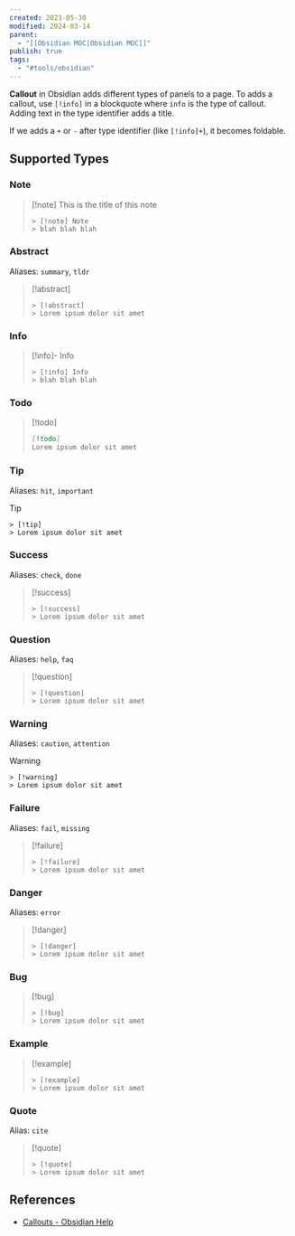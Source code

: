 ```yaml
---
created: 2023-05-30
modified: 2024-03-14
parent:
  - "[[Obsidian MOC|Obsidian MOC]]"
publish: true
tags:
  - "#tools/obsidian"
---
```


**Callout** in Obsidian adds different types of panels to a page. To adds a callout, use `[!info]` in a blockquote where `info` is the type of callout. Adding text in the type identifier adds a title.

If we adds a `+` or `-` after type identifier (like `[!info]+`), it becomes foldable.

## Supported Types
### Note
> [!note] This is the title of this note
> ```
> > [!note] Note
> > blah blah blah
> ```

### Abstract
Aliases: `summary`, `tldr`
> [!abstract]
> ```
> > [!abstract]
> > Lorem ipsum dolor sit amet
> ```

### Info
> [!info]- Info
> ```
> > [!info] Info
> > blah blah blah
> ```

### Todo
> [!todo]
> ```md
> [!todo]
> Lorem ipsum dolor sit amet
> ```

### Tip
Aliases: `hit`, `important`
> [!tip]
> ```
> > [!tip]
> > Lorem ipsum dolor sit amet
> ```

### Success
Aliases: `check`, `done`
> [!success]
> ```
> > [!success]
> > Lorem ipsum dolor sit amet
> ```

### Question
Aliases: `help`, `faq`
> [!question]
> ```
> > [!question]
> > Lorem ipsum dolor sit amet
> ```

### Warning
Aliases: `caution`, `attention`
> [!warning]
> ```
> > [!warning]
> > Lorem ipsum dolor sit amet
> ```

### Failure
Aliases: `fail`, `missing`
> [!failure]
> ```
> > [!failure]
> > Lorem ipsum dolor sit amet
> ```

### Danger
Aliases: `error`
> [!danger]
> ```
> > [!danger]
> > Lorem ipsum dolor sit amet
> ```

### Bug
> [!bug]
> ```
> > [!bug]
> > Lorem ipsum dolor sit amet
> ```

### Example
> [!example]
> ```
> > [!example]
> > Lorem ipsum dolor sit amet
> ```

### Quote
Alias: `cite`
> [!quote]
> ```
> > [!quote]
> > Lorem ipsum dolor sit amet
> ```

## References
- [Callouts - Obsidian Help](https://help.obsidian.md/Editing+and+formatting/Callouts)